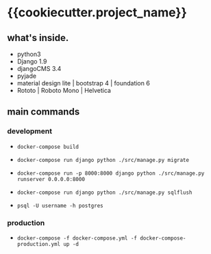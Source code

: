 # {{cookiecutter.project_name}}

## what's inside.
* python3
* Django 1.9
* djangoCMS 3.4
* pyjade
* material design lite | bootstrap 4 | foundation 6
* Rototo | Roboto Mono | Helvetica

## main commands

### development
* `docker-compose build`
* `docker-compose run django python ./src/manage.py migrate`
* `docker-compose run -p 8000:8000 django python ./src/manage.py runserver 0.0.0.0:8000`

* `docker-compose run django python ./src/manage.py sqlflush`
* `psql -U username -h postgres`

### production
* `docker-compose -f docker-compose.yml -f docker-compose-production.yml up -d`
